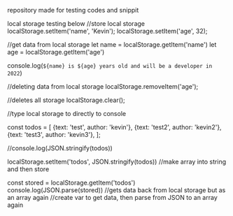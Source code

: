 repository made for testing codes and snippit


local storage testing below
//store local storage
localStorage.setItem('name', 'Kevin');
localStorage.setItem('age', 32);

//get data from local storage
let name = localStorage.getItem('name')
let age = localStorage.getItem('age')

console.log(`${name} is ${age} years old and will be a developer in 2022`)

//deleting data from local storage
localStorage.removeItem('age');

//deletes all storage
localStorage.clear();

//type local storage to directly to console

const todos = [
    {text: 'test', author: 'kevin'},
    {text: 'test2', author: 'kevin2'},
    {text: 'test3', author: 'kevin3'},
];

//console.log(JSON.stringify(todos))

localStorage.setItem('todos', JSON.stringify(todos))
//make array into string and then store


const stored = localStorage.getItem('todos')
console.log(JSON.parse(stored))
//gets data back from local storage but as an array again
//create var to get data, then parse from JSON to an array again